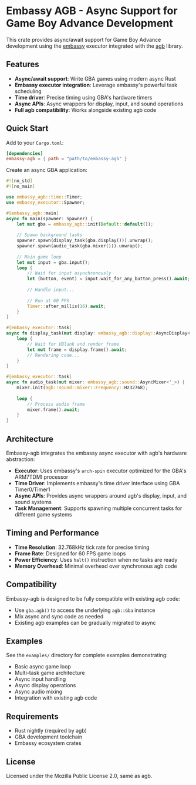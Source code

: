 # Embassy AGB - Async Support for Game Boy Advance Development

This crate provides async/await support for Game Boy Advance development using the [embassy](https://embassy.dev) executor integrated with the [agb](https://agbrs.dev) library.

## Features

- **Async/await support**: Write GBA games using modern async Rust
- **Embassy executor integration**: Leverage embassy's powerful task scheduling
- **Time driver**: Precise timing using GBA's hardware timers
- **Async APIs**: Async wrappers for display, input, and sound operations
- **Full agb compatibility**: Works alongside existing agb code

## Quick Start

Add to your `Cargo.toml`:

```toml
[dependencies]
embassy-agb = { path = "path/to/embassy-agb" }
```

Create an async GBA application:

```rust
#![no_std]
#![no_main]

use embassy_agb::time::Timer;
use embassy_executor::Spawner;

#[embassy_agb::main]
async fn main(spawner: Spawner) {
    let mut gba = embassy_agb::init(Default::default());
    
    // Spawn background tasks
    spawner.spawn(display_task(gba.display())).unwrap();
    spawner.spawn(audio_task(gba.mixer())).unwrap();
    
    // Main game loop
    let mut input = gba.input();
    loop {
        // Wait for input asynchronously
        let (button, event) = input.wait_for_any_button_press().await;
        
        // Handle input...
        
        // Run at 60 FPS
        Timer::after_millis(16).await;
    }
}

#[embassy_executor::task]
async fn display_task(mut display: embassy_agb::display::AsyncDisplay<'_>) {
    loop {
        // Wait for VBlank and render frame
        let mut frame = display.frame().await;
        // Rendering code...
    }
}

#[embassy_executor::task] 
async fn audio_task(mut mixer: embassy_agb::sound::AsyncMixer<'_>) {
    mixer.init(agb::sound::mixer::Frequency::Hz32768);
    
    loop {
        // Process audio frame
        mixer.frame().await;
    }
}
```

## Architecture

Embassy-agb integrates the embassy async executor with agb's hardware abstraction:

- **Executor**: Uses embassy's `arch-spin` executor optimized for the GBA's ARM7TDMI processor
- **Time Driver**: Implements embassy's time driver interface using GBA Timer0/Timer1
- **Async APIs**: Provides async wrappers around agb's display, input, and sound systems
- **Task Management**: Supports spawning multiple concurrent tasks for different game systems

## Timing and Performance

- **Time Resolution**: 32.768kHz tick rate for precise timing
- **Frame Rate**: Designed for 60 FPS game loops
- **Power Efficiency**: Uses `halt()` instruction when no tasks are ready
- **Memory Overhead**: Minimal overhead over synchronous agb code

## Compatibility

Embassy-agb is designed to be fully compatible with existing agb code:

- Use `gba.agb()` to access the underlying `agb::Gba` instance
- Mix async and sync code as needed
- Existing agb examples can be gradually migrated to async

## Examples

See the `examples/` directory for complete examples demonstrating:

- Basic async game loop
- Multi-task game architecture
- Async input handling
- Async display operations
- Async audio mixing
- Integration with existing agb code

## Requirements

- Rust nightly (required by agb)
- GBA development toolchain
- Embassy ecosystem crates

## License

Licensed under the Mozilla Public License 2.0, same as agb.
